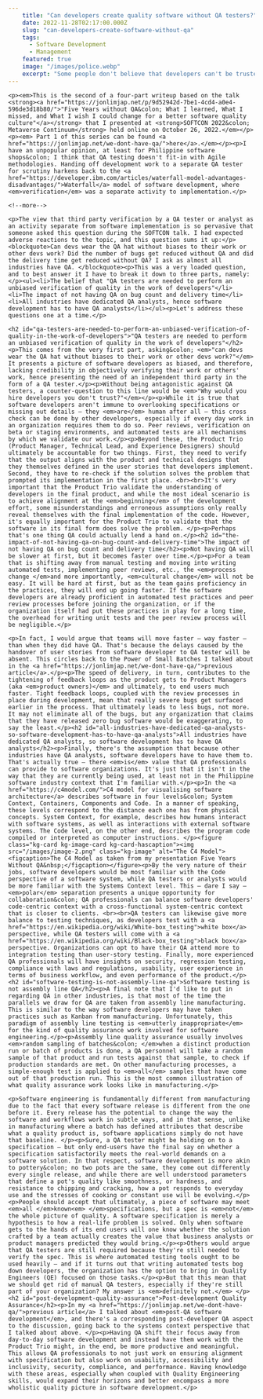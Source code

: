 ```yaml
---
    title: "Can developers create quality software without QA testers?"
    date: 2022-11-28T02:17:00.000Z
    slug: "can-developers-create-software-without-qa"
    tags:
      - Software Development
      - Management
    featured: true
    image: "/images/police.webp"
    excerpt: "Some people don't believe that developers can't be trusted to QA their own work. On the other hand, Quality Assurance professionals might be better off focusing on more crucial aspects of software development."
---
```

    <p><em>This is the second of a four-part writeup based on the talk <strong><a href="https://jonlimjap.net/p/9d52942d-7be1-4cd4-a0e4-596de3d18b80/">"Five Years without QA&colon; What I learned, What I missed, and What I wish I could change for a better software quality culture"</a></strong> that I presented at <strong>SOFTCON 2022&colon; Metaverse Continuum</strong> held online on October 26, 2022.</em></p><p><em> Part 1 of this series can be found <a href="https://jonlimjap.net/we-dont-have-qa/">here</a>.</em></p><p>I have an unpopular opinion, at least for Philippine software shops&colon; I think that QA testing doesn't fit-in with Agile methodologies. Handing off development work to a separate QA tester for scrutiny harkens back to the <a href="https://developer.ibm.com/articles/waterfall-model-advantages-disadvantages/">Waterfall</a> model of software development, where <em>verification</em> was a separate activity to implementation.</p>
    
    <!--more-->

    <p>The view that third party verification by a QA tester or analyst as an activity separate from software implementation is so pervasive that someone asked this question during the SOFTCON talk. I had expected adverse reactions to the topic, and this question sums it up:</p><blockquote>Can devs wear the QA hat without biases to their work or other devs work? Did the number of bugs get reduced without QA and did the delivery time get reduced without QA? I ask as almost all industries have QA. </blockquote><p>This was a very loaded question, and to best answer it I have to break it down to three parts, namely:</p><ul><li>The belief that "QA testers are needed to perform an unbiased verification of quality in the work of developers"</li><li>The impact of not having QA on bug count and delivery time</li><li>All industries have dedicated QA analysts, hence software development has to have QA analysts</li></ul><p>Let's address these questions one at a time.</p>
    
    <h2 id="qa-testers-are-needed-to-perform-an-unbiased-verification-of-quality-in-the-work-of-developers">"QA testers are needed to perform an unbiased verification of quality in the work of developers"</h2><p>This comes from the very first part, asking&colon; <em>"can devs wear the QA hat without biases to their work or other devs work?"</em> It presents a picture of software developers as biased, and therefore, lacking credibility in objectively verifying their work or others' work, hence presenting the need of an independent third party in the form of a QA tester.</p><p>Without being antagonistic against QA testers, a counter-question to this line would be <em>"Why would you hire developers you don't trust?"</em></p><p>While it is true that software developers aren't immune to overlooking specifications or missing out details – they <em>are</em> human after all – this cross check can be done by other developers, especially if every day work in an organization requires them to do so. Peer reviews, verification on beta or staging environments, and automated tests are all mechanisms by which we validate our work.</p><p>Beyond these, the Product Trio (Product Manager, Technical Lead, and Experience Designers) should ultimately be accountable for two things. First, they need to verify that the output aligns with the product and technical designs that they themselves defined in the user stories that developers implement. Second, they have to re-check if the solution solves the problem that prompted its implementation in the first place. <br><br>It's very important that the Product Trio validate the understanding of developers in the final product, and while the most ideal scenario is to achieve alignment at the <em>beginning</em> of the development effort, some misunderstandings and erroneous assumptions only really reveal themselves with the final implementation of the code. However, it's equally important for the Product Trio to validate that the software in its final form does solve the problem. </p><p>Perhaps that's one thing QA could actually lend a hand on.</p><h2 id="the-impact-of-not-having-qa-on-bug-count-and-delivery-time">The impact of not having QA on bug count and delivery time</h2><p>Not having QA will be slower at first, but it becomes faster over time.</p><p>For a team that is shifting away from manual testing and moving into writing automated tests, implementing peer reviews, etc., the <em>process change </em>and more importantly, <em>cultural change</em> will not be easy. It will be hard at first, but as the team gains proficiency in the practices, they will end up going faster. If the software developers are already proficient in automated test practices and peer review processes before joining the organization, or if the organization itself had put these practices in play for a long time, the overhead for writing unit tests and the peer review process will be negligible.</p>
    
    <p>In fact, I would argue that teams will move faster – way faster – than when they did have QA. That's because the delays caused by the handover of user stories from software developer to QA tester will be absent. This circles back to the Power of Small Batches I talked about in the <a href="https://jonlimjap.net/we-dont-have-qa/">previous article</a>.</p><p>The speed of delivery, in turn, contributes to the tightening of feedback loops as the product gets to Product Managers (aka <em>product owners)</em> and ultimately, to end users much faster. Tight feedback loops, coupled with the review processes in place during development, mean that really severe bugs get surfaced earlier in the process. That ultimately leads to less bugs, not more. It may not eliminate all of the bugs, but any organization that claims that they have released zero bug software would be exaggerating, to say the least.</p><h2 id="all-industries-have-dedicated-qa-analysts-so-software-development-has-to-have-qa-analysts">All industries have dedicated QA analysts, so software development has to have QA analysts</h2><p>Finally, there's the assumption that because other industries have QA analysts, software developers have to have them to. That's actually true – there <em>is</em> value that QA professionals can provide to software organizations. It's just that it isn't in the way that they are currently being used, at least not in the Philippine software industry context that I'm familiar with.</p><p>In the <a href="https://c4model.com/">C4 model for visualising software architecture</a> describes software in four levels&colon; System Context, Containers, Components and Code. In a manner of speaking, these levels correspond to the distance each one has from physical concepts. System Context, for example, describes how humans interact with software systems, as well as interactions with external software systems. The Code level, on the other end, describes the program code compiled or interpreted as computer instructions. </p><figure class="kg-card kg-image-card kg-card-hascaption"><img src="/images/image-2.png" class="kg-image" alt="The C4 Model"><figcaption>The C4 Model as taken from my presentation Five Years Without QA&nbsp;</figcaption></figure><p>By the very nature of their jobs, software developers would be most familiar with the Code perspective of a software system, while QA testers or analysts would be more familiar with the Systems Context level. This – dare I say – <em>polar</em> separation presents a unique opportunity for collaboration&colon; QA professionals can balance software developers' code-centric context with a cross-functional system-centric context that is closer to clients. <br><br>QA testers can likewise give more balance to testing techniques, as developers test with a <a href="https://en.wikipedia.org/wiki/White-box_testing">white box</a> perspective, while QA testers will come with a <a href="https://en.wikipedia.org/wiki/Black-box_testing">black box</a> perspective. Organizations can opt to have their QA attend more to integration testing than user-story testing. Finally, more experienced QA professionals will have insights on security, regression testing, compliance with laws and regulations, usability, user experience in terms of business workflow, and even performance of the product.</p><h2 id="software-testing-is-not-assembly-line-qa">Software testing is not assembly line QA</h2><p>A final note that I'd like to put in regarding QA in other industries, is that most of the time the parallels we draw for QA are taken from assembly line manufacturing. This is similar to the way software developers may have taken practices such as Kanban from manufacturing. Unfortunately, this paradigm of assembly line testing is <em>utterly inappropriate</em> for the kind of quality assurance work involved for software engineering.</p><p>Assembly line quality assurance usually involves <em>random sampling of batches&colon; </em>when a distinct production run or batch of products is done, a QA personnel will take a random sample of that product and run tests against that sample, to check if production standards are met. On other manufacturing processes, a simple-enough test is applied to <em>all</em> samples that have come out of that production run. This is the most common illustration of what quality assurance work looks like in manufacturing.</p>
    
    <p>Software engineering is fundamentally different from manufacturing due to the fact that every software release is different from the one before it. Every release has the potential to change the way the software and workflows work in subtle ways, and in that sense, unlike in manufacturing where a batch has defined attributes that describe what a quality product is, software applications simply do not have that baseline. </p><p>Sure, a QA tester might be holding on to a specification – but only end-users have the final say on whether a specification satisfactorily meets the real-world demands on a software solution. In that respect, software development is more akin to pottery&colon; no two pots are the same, they come out differently every single release, and while there are well understood parameters that define a pot's quality like smoothness, or hardness, and resistance to chipping and cracking, how a pot responds to everyday use and the stresses of cooking or constant use will be evolving.</p><p>People should accept that ultimately, a piece of software may meet <em>all </em>known<em> </em>specifications, but a spec is <em>not</em> the whole picture of quality. A software specification is merely a hypothesis to how a real-life problem is solved. Only when software gets to the hands of its end users will one know whether the solution crafted by a team actually creates the value that business analysts or product managers predicted they would bring.</p><p>Others would argue that QA testers are still required because they're still needed to verify the spec. This is where automated testing tools ought to be used heavily – and if it turns out that writing automated tests bog down developers, the organization has the option to bring in Quality Engineers (QE) focused on those tasks.</p><p>But that this mean that we should get rid of manual QA testers, especially if they're still part of your organization? My answer is <em>definitely not.</em> </p><h2 id="post-development-quality-assurance">Post-development Quality Assurance</h2><p>In my <a href="https://jonlimjap.net/we-dont-have-qa/">previous article</a> I talked about <em>post-QA software development</em>, and there's a corresponding post-developer QA aspect to the discussion, going back to the systems context perspective that I talked about above. </p><p>Having QA shift their focus away from day-to-day software development and instead have them work with the Product Trio might, in the end, be more productive and meaningful. This allows QA professionals to not just work on ensuring alignment with specification but also work on usability, accessibility and inclusivity, security, compliance, and performance. Having knowledge with these areas, especially when coupled with Quality Engineering skills, would expand their horizons and better encompass a more wholistic quality picture in software development.</p>
